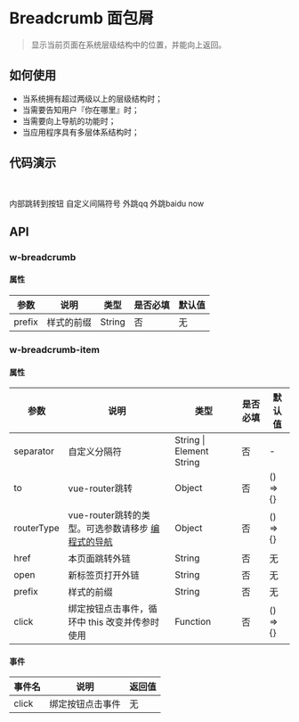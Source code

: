 # Breadcrumb 面包屑
> 显示当前页面在系统层级结构中的位置，并能向上返回。

## 如何使用

- 当系统拥有超过两级以上的层级结构时；
- 当需要告知用户『你在哪里』时；
- 当需要向上导航的功能时；
- 当应用程序具有多层体系结构时；

## 代码演示

<br>

<p>
  <w-breadcrumb prefix="demo" class="demo1111">
    <w-breadcrumb-item prefix="demo" class="demo-item1" separator=">" :to="{ path: '/button/zh-cn.html' }">内部跳转到按钮</w-breadcrumb-item>
    <w-breadcrumb-item prefix="demo" class="demo-item2" separator="<b class='demo'>|</b>">自定义间隔符号</w-breadcrumb-item>
    <w-breadcrumb-item prefix="demo" class="demo-item4" open="https://qq.com">外跳qq</w-breadcrumb-item>
    <w-breadcrumb-item prefix="demo" class="demo-item3" href="https://baidu.com">外跳baidu</w-breadcrumb-item>
    <w-breadcrumb-item prefix="demo" class="demo-item5">now</w-breadcrumb-item>
  </w-breadcrumb>
</p>

## API

### w-breadcrumb

#### 属性

|参数|说明|类型|是否必填|默认值|
|---|----|---|-------|-----|
|prefix|样式的前缀|String|否|无|

### w-breadcrumb-item

#### 属性

|参数|说明|类型|是否必填|默认值|
|---|----|---|-------|-----|
|separator|自定义分隔符|String \| Element String|否|-|
|to|vue-router跳转|Object|否|() => {}|
|routerType|vue-router跳转的类型。可选参数请移步 [编程式的导航](https://router.vuejs.org/zh-cn/essentials/navigation.html)|Object|否|() => {}|
|href|本页面跳转外链|String|否|无|
|open|新标签页打开外链|String|否|无|
|prefix|样式的前缀|String|否|无|
|click|绑定按钮点击事件，循环中 this 改变并传参时使用|Function|否|() => {}|

#### 事件

|事件名|说明|返回值|
|-----|---|-----|
|click|绑定按钮点击事件|无|

<script>
import WBreadcrumb from '../water/breadcrumb/Breadcrumb';
import WBreadcrumbItem from '../water/breadcrumb/BreadcrumbItem';
import WIcon from '../water/icon/Icon';

export default {
  components: {
    WIcon,
    WBreadcrumb,
    WBreadcrumbItem,
  },
};
</script>
<style lang="scss">
$font-path: '../water/font/';
@import '../water/breadcrumb/style/breadcrumb.scss';
@import '../water/icon/style/icon.scss';
</style>
